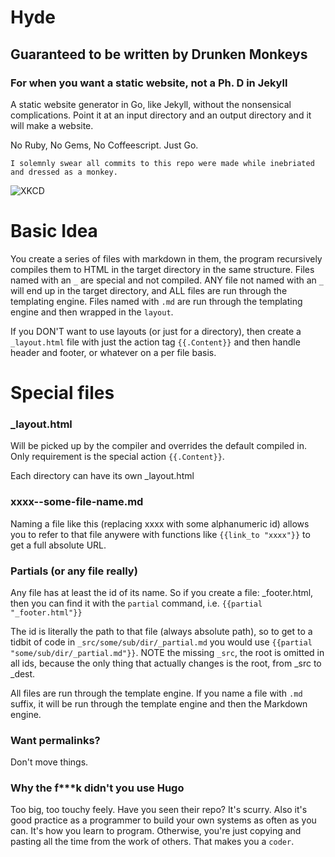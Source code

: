 # Hyde
## Guaranteed to be written by Drunken Monkeys 

### For when you want a static website, not a Ph. D in Jekyll

A static website generator in Go, like Jekyll, without the nonsensical complications. Point it at an input directory and an output directory and it will make a website. 

No Ruby, No Gems, No Coffeescript. Just Go.

`I solemnly swear all commits to this repo were made while inebriated and dressed as a monkey.`

![XKCD](http://imgs.xkcd.com/comics/ballmer_peak.png)

# Basic Idea

You create a series of files with markdown in them, the program recursively compiles them to HTML in the target directory in the same structure. Files named with an `_` are special and not compiled. ANY file not named with an `_` will end up in the target directory, and ALL files are run through the templating engine. Files named with `.md` are run through the templating engine and then wrapped in the `layout`.

If you DON'T want to use layouts (or just for a directory), then create a `_layout.html` file with just the action tag `{{.Content}}` and then handle header and footer, or whatever on a per file basis.

# Special files

### _layout.html

Will be picked up by the compiler and overrides the default compiled in. Only requirement is the special action `{{.Content}}`.

Each directory can have its own _layout.html

### xxxx--some-file-name.md

Naming a file like this (replacing xxxx with some alphanumeric id) allows you to refer to that file anywere with functions like `{{link_to "xxxx"}}` to get a full absolute URL.

### Partials (or any file really)

Any file has at least the id of its name. So if you create a file: _footer.html, then you can find it with the `partial` command, i.e. `{{partial "_footer.html"}}`

The id is literally the path to that file (always absolute path), so to get to a tidbit of code in `_src/some/sub/dir/_partial.md` you would use `{{partial "some/sub/dir/_partial.md"}}`. NOTE the missing `_src`, the root is omitted in all ids, because the only thing that actually changes is the root, from _src to _dest.

All files are run through the template engine. If you name a file with `.md` suffix, it will be run through the template engine and then the Markdown engine.

### Want permalinks?

Don't move things.

### Why the f***k didn't you use Hugo

Too big, too touchy feely. Have you seen their repo? It's scurry. Also it's good practice as a programmer to build your own systems as often as you can. It's how you learn to program. Otherwise, you're just copying and pasting all the time from the work of others. That makes you a `coder`. 
